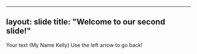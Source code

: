 ---
layout: slide
title: "Welcome to our second slide!"
----
Your text (My Name Kelly)
Use the left arrow to go back!